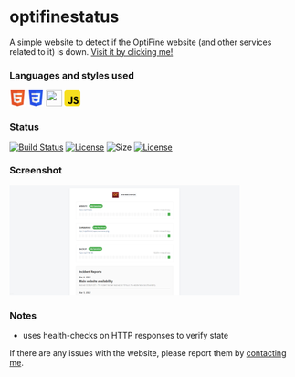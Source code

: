# optifinestatus
A simple website to detect if the OptiFine website (and other services related to it) is down. <A href="https://cameronos.github.io/optifinestatus">Visit it by clicking me!</a>

### Languages and styles used
<p>
    <A href="https://en.wikipedia.org/wiki/HTML5"><img height="28" width="28" src="https://raw.githubusercontent.com/edent/SuperTinyIcons/master/images/svg/html5.svg" /></a>
    <A href="https://en.wikipedia.org/wiki/CSS"><img height="28" width="28" src="https://raw.githubusercontent.com/edent/SuperTinyIcons/master/images/svg/css3.svg" /></a>
    <A href="https://en.wikipedia.org/wiki/Shell_script"><img height="28" width="28" src="https://upload.wikimedia.org/wikipedia/commons/d/da/GNOME_Terminal_icon_2019.svg" /></a>
    <A href="https://en.wikipedia.org/wiki/JavaScript"><img height="28" width="28" src="https://raw.githubusercontent.com/edent/SuperTinyIcons/master/images/svg/javascript.svg" /></a>
</p>

### Status
<p>
    <a href="https://github.com/tailwindlabs/tailwindcss/actions"><img src="https://img.shields.io/badge/build-passing-brightgreen" alt="Build Status"></a>
    <a href="https://github.com/vulture001/vulture001.github.io/blob/master/LICENSE"><img src="https://img.shields.io/github/license/vulture001/vulture001.github.io" alt="License"></a>
    <img src="https://img.shields.io/github/repo-size/cameronos/optifinestatus" alt="Size">
    <a href="https://github.com/tailwindcss/tailwindcss/blob/master/LICENSE"><img src="https://img.shields.io/github/checks-status/vulture001/vulture001.github.io/af4865dce2eb6183214e0c470aeb84b4306b76f7" alt="License"></a>
</p>

### Screenshot
<img width="80%" src="https://raw.githubusercontent.com/cameronos/optifinestatus/main/screenshot2.png">

### Notes
- uses health-checks on HTTP responses to verify state

If there are any issues with the website, please report them by [contacting me](mailto:camekommd@gmail.com).
